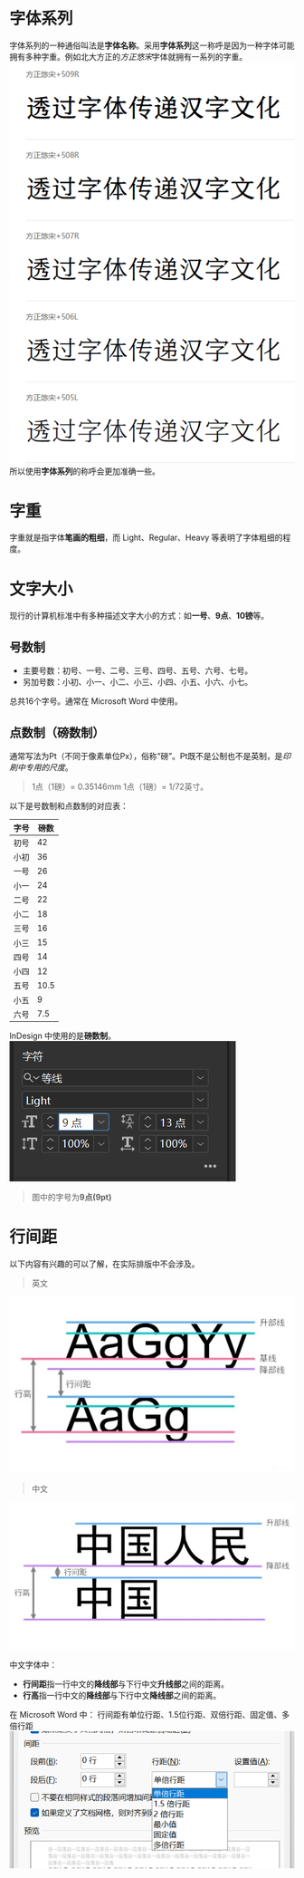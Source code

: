 # 字体系列
字体系列的一种通俗叫法是**字体名称**。采用**字体系列**这一称呼是因为一种字体可能拥有多种字重。例如北大方正的*方正悠宋*字体就拥有一系列的字重。  
![](../data/Pasted%20image%2020230502181520.png)  
所以使用**字体系列**的称呼会更加准确一些。

# 字重
字重就是指字体**笔画的粗细**，而 Light、Regular、Heavy 等表明了字体粗细的程度。

# 文字大小
现行的计算机标准中有多种描述文字大小的方式：如**一号**、**9点**、**10镑**等。

## 号数制
- 主要号数：初号、一号、二号、三号、四号、五号、六号、七号。  
- 另加号数：小初、小一、小二、小三、小四、小五、小六、小七。  

总共16个字号。通常在 Microsoft Word 中使用。

## 点数制（磅数制）
通常写法为Pt（不同于像素单位Px），俗称“磅”。Pt既不是公制也不是英制，是*印刷中专用的尺度*。

> 1点（1磅）= 0.35146mm 1点（1磅）= 1/72英寸。

以下是号数制和点数制的对应表：

| 字号 | 磅数 | 
| ---- | ---- |
| 初号 | 42   |
| 小初 | 36   |
| 一号 | 26   |
| 小一 | 24   |
| 二号 | 22   |
| 小二 | 18   |
| 三号 | 16   |
| 小三 | 15   |
| 四号 | 14   |
| 小四 | 12   |
| 五号 | 10.5 |
| 小五 | 9    |
| 六号 | 7.5  |

InDesign 中使用的是**磅数制**。
![../data/Pasted image 20230409100711.png](../data/Pasted%20image%2020230409100711.png)
> 图中的字号为**9点(9pt)**



# 行间距
以下内容有兴趣的可以了解，在实际排版中不会涉及。

> 英文
> 
![../data/Pasted image 20230409100941.png](../data/Pasted%20image%2020230409100941.png)

> 中文
> 
![../data/Pasted image 20230409101023.png](../data/Pasted%20image%2020230409101023.png)

中文字体中：
- **行间距**指一行中文的**降线部**与下行中文**升线部**之间的距离。
- **行高**指一行中文的**降线部**与下行中文**降线部**之间的距离。

在 Microsoft Word 中：
行间距有单位行距、1.5位行距、双倍行距、固定值、多倍行距
![../data/Pasted image 20230409101507.png](../data/Pasted%20image%2020230409101507.png)
